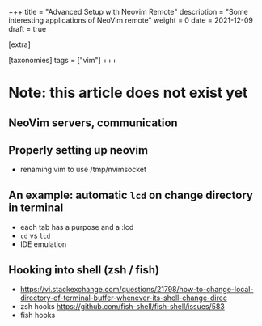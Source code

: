 +++
title = "Advanced Setup with Neovim Remote"
description = "Some interesting applications of NeoVim remote"
weight = 0
date = 2021-12-09
draft = true

[extra]

[taxonomies]
tags = ["vim"]
+++
# Note: this article does not exist yet
## NeoVim servers, communication
## Properly setting up neovim
- renaming vim to use /tmp/nvimsocket
## An example: automatic `lcd` on change directory in terminal
- each tab has a purpose and a :lcd
- `cd` vs `lcd`
- IDE emulation
## Hooking into shell (zsh / fish)
- https://vi.stackexchange.com/questions/21798/how-to-change-local-directory-of-terminal-buffer-whenever-its-shell-change-direc
- zsh hooks https://github.com/fish-shell/fish-shell/issues/583
- fish hooks
